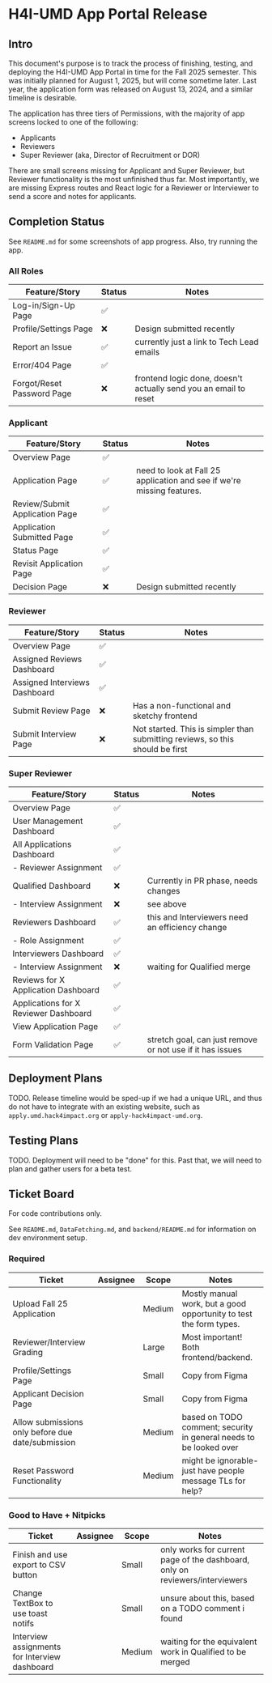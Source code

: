 # H4I-UMD App Portal Release

## Intro

This document's purpose is to track the process of finishing, testing, and deploying the H4I-UMD App Portal in time for the Fall 2025 semester. This was initially planned for August 1, 2025, but will come sometime later. Last year, the application form was released on August 13, 2024, and a similar timeline is desirable.

The application has three tiers of Permissions, with the majority of app screens locked to one of the following: 
- Applicants
- Reviewers
- Super Reviewer (aka, Director of Recruitment or DOR)

There are small screens missing for Applicant and Super Reviewer, but Reviewer functionality is the most unfinished thus far. Most importantly, we are missing Express routes and React logic for a Reviewer or Interviewer to send a score and notes for applicants.

## Completion Status

See `README.md` for some screenshots of app progress. Also, try running the app. 

### All Roles

| Feature/Story  | Status | Notes |
|----------------|--------|-------|
| Log-in/Sign-Up Page | ✅ ||
| Profile/Settings Page | ❌ | Design submitted recently |
| Report an Issue | ✅ | currently just a link to Tech Lead emails |
| Error/404 Page | ✅ ||
| Forgot/Reset Password Page | ❌ | frontend logic done, doesn't actually send you an email to reset |

### Applicant

| Feature/Story  | Status | Notes |
|----------------|--------|-------|
| Overview Page | ✅ ||
| Application Page | ✅ | need to look at Fall 25 application and see if we're missing features. |
| Review/Submit Application Page | ✅ ||
| Application Submitted Page | ✅ ||
| Status Page | ✅ ||
| Revisit Application Page | ✅ ||
| Decision Page | ❌ | Design submitted recently ||

### Reviewer

| Feature/Story  | Status | Notes |
|----------------|--------|-------|
| Overview Page | ✅ ||
| Assigned Reviews Dashboard | ✅ ||
| Assigned Interviews Dashboard | ✅ ||
| Submit Review Page | ❌ | Has a non-functional and sketchy frontend |
| Submit Interview Page | ❌ | Not started. This is simpler than submitting reviews, so this should be first |

### Super Reviewer

| Feature/Story  | Status | Notes |
|----------------|--------|-------|
| Overview Page | ✅ ||
| User Management Dashboard | ✅ ||
| All Applications Dashboard | ✅ ||
| - Reviewer Assignment | ✅ ||
| Qualified Dashboard | ❌ | Currently in PR phase, needs changes |
| - Interview Assignment | ❌ | see above |
| Reviewers Dashboard | ✅ | this and Interviewers need an efficiency change |
| - Role Assignment | ✅ ||
| Interviewers Dashboard | ✅ ||
| - Interview Assignment | ❌ | waiting for Qualified merge |
| Reviews for X Application Dashboard | ✅ ||
| Applications for X Reviewer Dashboard | ✅ ||
| View Application Page | ✅ ||
| Form Validation Page | ✅ | stretch goal, can just remove or not use if it has issues |

## Deployment Plans

TODO. Release timeline would be sped-up if we had a unique URL, and thus do not have to integrate with an existing website, such as `apply.umd.hack4impact.org` or `apply-hack4impact-umd.org`.

## Testing Plans

TODO. Deployment will need to be "done" for this. Past that, we will need to plan and gather users for a beta test.

## Ticket Board

For code contributions only.

See `README.md`, `DataFetching.md`, and `backend/README.md` for information on dev environment setup.

### Required

| Ticket | Assignee | Scope | Notes |
|--------|----------|-------|-------|
| Upload Fall 25 Application || Medium | Mostly manual work, but a good opportunity to test the form types. |
| Reviewer/Interview Grading || Large | Most important! Both frontend/backend. |
| Profile/Settings Page || Small | Copy from Figma |
| Applicant Decision Page || Small | Copy from Figma |
| Allow submissions only before due date/submission || Medium | based on TODO comment; security in general needs to be looked over |
| Reset Password Functionality || Medium | might be ignorable-just have people message TLs for help? |

### Good to Have + Nitpicks

| Ticket | Assignee | Scope | Notes |
|--------|----------|-------|-------|
| Finish and use export to CSV button || Small | only works for current page of the dashboard, only on reviewers/interviewers |
| Change TextBox to use toast notifs || Small | unsure about this, based on a TODO comment i found |
| Interview assignments for Interview dashboard || Medium | waiting for the equivalent work in Qualified to be merged |